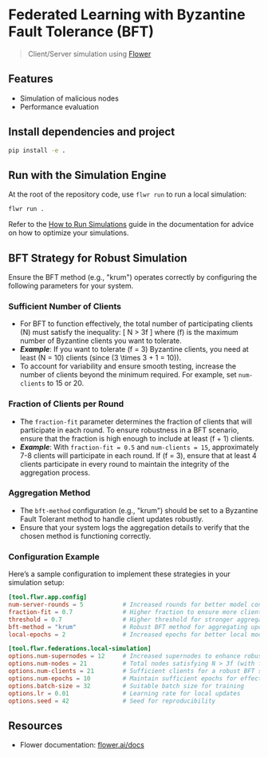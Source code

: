 # Federated Learning with Byzantine Fault Tolerance (BFT)

> Client/Server simulation using [Flower](https://flower.ai/)

## Features

- Simulation of malicious nodes
- Performance evaluation

## Install dependencies and project

```bash
pip install -e .
```

## Run with the Simulation Engine

At the root of the repository code, use `flwr run` to run a local simulation:

```bash
flwr run .
```

Refer to the [How to Run Simulations](https://flower.ai/docs/framework/how-to-run-simulations.html) guide in the documentation for advice on how to optimize your simulations.


## BFT Strategy for Robust Simulation

Ensure the BFT method (e.g., "krum") operates correctly by configuring the following parameters for your system.

### Sufficient Number of Clients
- For BFT to function effectively, the total number of participating clients \(N\) must satisfy the inequality:
  \[
  N > 3f
  \]
  where \(f\) is the maximum number of Byzantine clients you want to tolerate.
- ***Example***: If you want to tolerate \(f = 3\) Byzantine clients, you need at least \(N = 10\) clients (since \(3 \times 3 + 1 = 10\)).
- To account for variability and ensure smooth testing, increase the number of clients beyond the minimum required. For example, set `num-clients` to 15 or 20.

### Fraction of Clients per Round
- The `fraction-fit` parameter determines the fraction of clients that will participate in each round. To ensure robustness in a BFT scenario, ensure that the fraction is high enough to include at least \(f + 1\) clients.
- ***Example***: With `fraction-fit = 0.5` and `num-clients = 15`, approximately 7-8 clients will participate in each round. If \(f = 3\), ensure that at least 4 clients participate in every round to maintain the integrity of the aggregation process.

### Aggregation Method
- The `bft-method` configuration (e.g., "krum") should be set to a Byzantine Fault Tolerant method to handle client updates robustly.
- Ensure that your system logs the aggregation details to verify that the chosen method is functioning correctly.

### Configuration Example
Here’s a sample configuration to implement these strategies in your simulation setup:

```toml
[tool.flwr.app.config]
num-server-rounds = 5           # Increased rounds for better model convergence
fraction-fit = 0.7              # Higher fraction to ensure more clients participate in each round
threshold = 0.7                 # Higher threshold for stronger aggregation consensus
bft-method = "krum"             # Robust BFT method for aggregating updates
local-epochs = 2                # Increased epochs for better local model training

[tool.flwr.federations.local-simulation]
options.num-supernodes = 12     # Increased supernodes to enhance robustness in aggregation
options.num-nodes = 21          # Total nodes satisfying N > 3f (with f = 5 Byzantine clients, N = 16+)
options.num-clients = 21        # Sufficient clients for a robust BFT simulation
options.num-epochs = 10         # Maintain sufficient epochs for effective local training
options.batch-size = 32         # Suitable batch size for training
options.lr = 0.01               # Learning rate for local updates
options.seed = 42               # Seed for reproducibility
```



## Resources
- Flower documentation: [flower.ai/docs](https://flower.ai/docs/)
